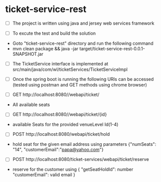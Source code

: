# ticket-service-rest

- [ ] The project  is written using java and jersey web services framework 



- [ ] To excute the test and build the solution 
- Goto  "ticket-service-rest" directory and run the following command 
- mvn clean package && java -jar target/ticket-service-rest-0.0.1-SNAPSHOT.jar


- [ ] The  TicketService interface is implemented at src/main/java/com/wl/ticketServices/TicketServiceImpl

- [ ] Once the spring boot is running the following URIs can be accessed 
(tested using postman and GET methods using chrome browser)


 
- [ ] GET                   http://localhost:8080//webapi/ticket/ 
- All available seats
 
- [ ] GET                   http://localhost:8080//webapi/ticket/{id} 
- available Seats for the provided venueLevel Id(1-4)

- [ ] POST http://localhost:8080/webapi/ticket/hold
- hold seat for the given email address using parameters {"numSeats": "14", "customerEmail":"papa@yahoo.com"} 
- [ ] POST   http://localhost:8080/ticket-services/webapi/ticket/reserve    
- reserve for the customer using  {  "getSeatHoldId": number   "customerEmail": valid email  }

  
  
  

